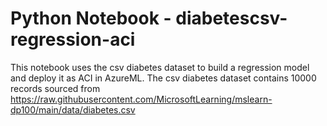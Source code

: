 # Python Notebook - diabetescsv-regression-aci
This notebook uses the csv diabetes dataset to build a regression model and deploy it as ACI in AzureML.
The csv diabetes dataset contains 10000 records sourced from https://raw.githubusercontent.com/MicrosoftLearning/mslearn-dp100/main/data/diabetes.csv
